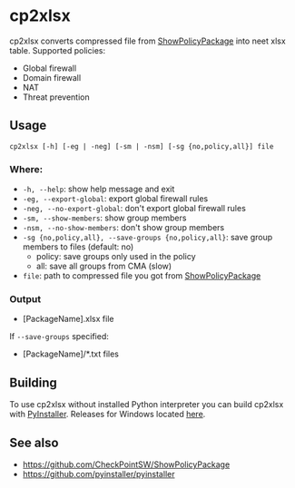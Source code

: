 # cp2xlsx

cp2xlsx converts compressed file from [ShowPolicyPackage](https://github.com/CheckPointSW/ShowPolicyPackage) into neet xlsx table.
Supported policies:
* Global firewall
* Domain firewall
* NAT
* Threat prevention

## Usage

```
cp2xlsx [-h] [-eg | -neg] [-sm | -nsm] [-sg {no,policy,all}] file
```

### Where:
* ```-h, --help```: show help message and exit
* ```-eg, --export-global```: export global firewall rules
* ```-neg, --no-export-global```: don't export global firewall rules
* ```-sm, --show-members```: show group members
* ```-nsm, --no-show-members```: don't show group members
* ```-sg {no,policy,all}, --save-groups {no,policy,all}```: save group members to files (default: no)
    * policy: save groups only used in the policy
    * all: save all groups from CMA (slow)
* ```file```: path to compressed file you got from [ShowPolicyPackage](https://github.com/CheckPointSW/ShowPolicyPackage)

### Output
* [PackageName].xlsx file

If ```--save-groups``` specified:

* [PackageName]/*.txt files

## Building
To use cp2xlsx without installed Python interpreter you can build cp2xlsx with [PyInstaller](https://github.com/pyinstaller/pyinstaller). Releases for Windows located [here](https://github.com/a5trocat/cp2xlsx/releases).

## See also
* https://github.com/CheckPointSW/ShowPolicyPackage
* https://github.com/pyinstaller/pyinstaller
